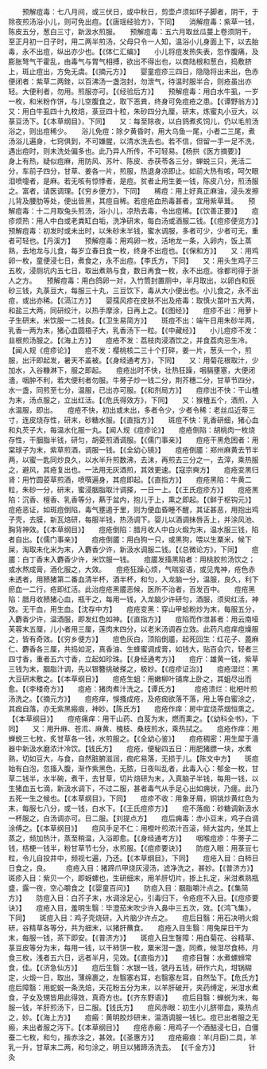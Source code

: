 <!-- { "loadSidebar": true } -->
　　预解痘毒：七八月间，或三伏日，或中秋日，剪壶卢须如环子脚者，阴干，于除夜煎汤浴小儿，则可免出痘。【《唐瑶经验方》，下同】　　消解痘毒：紫草一钱，陈皮五分，葱白三寸，新汲水煎服。　　预解痘毒：五六月取丝瓜蔓上卷须阴干，至正月初一日子时，用二两半煎汤，父母只令一人知，温浴小儿身面上下，以去胎毒，永不出痘，纵出亦少也。【《体仁汇编》】　　小儿将痘发热失表，忽作腹痛，及膨胀弩气干霍乱，由毒气与胃气相搏，欲出不得出也，以商陆根和葱白，捣敷脐上，斑止痘出，方免无虞。【《摘元方》】　　婴童痘疹三四日，隐隐将出未出，色赤便闭者：紫草二两銼，以百沸汤一盏泡封，勿泄气，待温时服半合，则疮虽出亦轻。大便利者，勿用。煎服亦可。【《经验后方》】　　预解痘毒：用白水牛虱，一岁一枚，和米粉作饼，与儿空腹食之，取下恶粪，终身可免痘疮之患。【《谭野翁方》】　　又：用白牛虱四十九枚焙，菉豆四十粒，朱砂四分九厘，研末，炼蜜丸小豆大，以菉豆汤下。【《本草纲目》，下同】　　又：每至除夜，以白鸽煮炙饲儿，仍以毛煎汤浴之，则出痘稀少。　　浴儿免痘：除夕黄昏时，用大乌鱼一尾，小者二三尾，煮汤浴儿遍身，七窍俱到，不可嫌腥，以清水洗去也。若不信，但留一手一足不洗，遇出痘时，则未洗处偏多也。此乃异人所传，不可轻易。【杨拱《医方摘要》】　　身上有热，疑似痘麻，用防风、苏叶、陈皮、赤茯苓各三分，蝉蜕三只，羌活二分，车前子四分，甘草、姜各一片，煎服，热退身凉即止。如前大热有咳，呵欠眼泪喷嚏者，是麻。若无咳有惊悸者，是痘。贫者止用生姜一钱，陈皮八分，煎汤服之。富者，请医调理。【《穷乡便方》，下同】　　稀痘：用上好真正麻油，浸头发擦儿背及腰肋等处，便出皆黑，其痘自稀。若痘疮血热毒甚者，宜用紫草茸。　　预解痘毒：十二月取兔头煎汤，浴小儿，凉热去毒，令出痘稀。【《饮善正要》】　　痘疹烦热：用人中白或老粪缸白垢，洗净研末，每白汤或酒服二钱。【《痘疹便览方》】　　预解痘毒：初发时或未出时，以朱砂末半钱，蜜水调服，多者可少，少者可无，重者可轻也。【丹溪方】　　预解痘毒：用鸡卵一枚，活地龙一条，入卵内，饭上蒸熟，去地龙与儿食，每岁立春日食一枚，终身不出痘也。【《保和方》】　　又：用鸡卵一枚，童便浸七日，煮食之，永不出痘。【李氏方，下同】　　又：用头生鸡子三五枚，浸厕坑内五七日，取出煮熟与食，数日再食一枚，永不出痘。徐都司得于浙人之方。　　预解痘毒：用白鸽卵一对，入竹筒封置厕中，半月取出，以卵白和辰砂三钱，丸菉豆大，每服三十丸，三豆饮下，毒从大小便出也。小儿食之，永不出痘，或出亦稀。【《滆江方》】　　婴孺风疹在皮肤不出及疮毒：取慎火苗叶五大两，和盐三大两，同研绞汁，以热手摩涂，日再上之。【《图经》】　　痘疹不出：用萝卜子生研末，米饮服一二钱良。【《卫生易简方》】　　斑痘不出：端午日用朱砂半两，乳香一两为末，猪心血圆梧子大，乳香汤下一粒。【《中藏经》】　　小儿痘疹不发：韭根煎汤服之。【《海上方》】　　痘疮不发：荔枝肉浸酒饮之，并食荔肉忌生冷。【闻人规《痘疹论》】　　痘不发：樱桃核二三十个打碎，姜一片，葱头一个，煎服，出汗即起发，暑天不盖被。【《身经通考方》，下同】　　又：用菊花根取汁，少加水，入谷糠淋下，服之即起。　　痘疮出时不快，壮热狂躁，咽膈壅塞，大便闭濇，咽肿不利，若大便利者勿服。牛蒡子炒一钱二分，荆芥穗二分，甘草节四分，水一盏，同煎至七分，温服，已出亦可服。【《和剂局方》】　　痘疹出不快：干山楂为末，汤点服之，立出红活。【《危氏得效方》，下同】　　又：猴楂五个，酒煎，入水温服，即出。　　痘疮不快，初出或未出，多者令少，少者令稀：老丝瓜近蒂三寸，连皮烧存性，研末，砂糖水服。【《直指方》】　　斑痘不快：乳香研细，猪心血和丸芡子大，每温水化服一丸。【闻人规《痘疹论》】　　痘疮倒陷：胡桃肉一枚烧存性，干胭脂半钱，研匀，胡荽煎酒调服。【《儒门事亲》】　　痘疮干黑危困者：用棠球子为末，紫草煎酒，调服一钱。【《全幼心镜》】　　痘疮倒靥：郑州麻黄去节半两，以蜜一匙同炒良久，以水半升煎数沸，去沫，再煎去三分之一，去滓，乘热服之，避风，其疮复出也。一法用无灰酒煎，其效更速。【寇宗奭方】　　痘疮变黑归肾：用竹圆荽草煎酒，喷噀遍身，其痘即起。【《直指方》】　　痘疮黑陷：牛黄二粒，朱砂一分，研末，蜜浸胭脂取汁调搽，一日一上。【《王氏痘疹方》】　　痘疮黑陷：沉香、檀香、乳香等分，爇于盆内，抱儿于上，熏之即起。【《鲜于枢钩元》】　　痘疮恶证，如斑痘倒陷，毒气壅遏于里，则为便血昏睡不醒，其证甚恶，用抱出鸡子壳，去膜，新瓦焙研，每服半钱，热汤调下。婴儿以酒调抹唇舌上，并涂风池、胸背神效。【《本草纲目》】　　痘疮倒陷：腊月收人中白火煅为末，温水服三钱，陷者自出。【《儒门事亲》】　　痘疮倒靥：用白狗一只，或黑狗，喂以生粟米，候下屎，淘取未化米为末，入麝香少许，新汲水调服二钱。【《总微论方》，下同】　　痘靥：白丁香末入麝香少许，米饮服一钱。　　痘靥发搐黑陷者：用桃胶煎汤饮之；或水熬成膏，酒化服之，大效。　　痘疮狂躁心烦，气喘妄语，或见鬼神，疮色赤未透者，用豮猪第二番血清半杯，酒半杯，和匀，入龙脑一分，温服，良久，利下瘀血一二行，疮即红活。此治痘疮黑靥恶候，医所不治者，百发百中。　　痘疮黑陷：腊月收豮猪心血，瓶干之，每用一钱，入龙脑少许研匀，酒服，须臾红活，神效。无干血，用生血。【沈存中方】　　痘疮变黑：穿山甲蛤粉炒为末，每服五分，入麝香少许，温酒服，即发红色如神。【《直指方》】　　痘陷而作泄甚者：用云南哑芙蓉末五厘，儿小者用三厘，莲肉末四分，以老米汤调吞立效。此药凡痘痒痘燥服之，皆有奇效。【《穷乡便方》】　　痘色灰白，顶陷倒靥，起死回生：红花子、蓖麻仁、麝香各三厘，共捣如泥，真香油、生蜂蜜调成膏，如钱大，贴百会穴，轻者三四寸香，重者五六寸香，立起如珍珠。【《身经通考方》】　　痘疔：雄黄一钱，紫草三钱为末，胭脂汁调，先以银簪挑破搽之，极妙。【《痘疹证治》】　　痘疮湿烂：黑大豆研末敷之。【《本草纲目》】　　痘疮生蛆：用嫩柳叶铺席上卧之，其蛆尽出而愈。【《李楼奇方》】　　痘疮：猪肉煮汁洗之。【谭氏方】
　　痘疮溃烂：枇杷叶煎汤洗之。【《摘元方》】　　痘疮痒，悞搔成疮，及疮痂欲落不落，用上等白蜜涂之，其痂自落，亦无紫黑瘢痕，神妙。【陈氏方】　　痘疮作痒：房中宜烧茶烟恒熏之。【《本草纲目》】　　痘疮痛痒：用干山药、白芨为末，燃而熏之。【《幼科全书》，下同】　　又：用升麻、苍朮、麻黄、槐枝、桑枝煎水，乘热拭之。　　痘疮作痒：用蝉蜕三七枚，炙甘草各一钱，水煎服之。【《全幼心鉴》】　　痘疮稠密：用生犀于濇器中新汲水磨浓汁冷饮。【钱氏方】　　痘疮，便秘四五日：用肥猪膘一块，水煮熟，切如豆大，与食，自然脏腑滋润，痂疕易落，无损于儿。【陈文中方】　　斑痘始有白泡，忽搐入腹，渐作紫黑色，无脓，日夜叫乱者，此毒入心：郁金一枚，甘草二钱半，水半碗，煮干，去甘草，切片焙研为末，入真脑子半钱，每用一钱，以生猪血五七滴，新汲水调下，不过二服，甚者毒气从手足心出如痈状，乃瘥。此乃五死一生之候也。【《本草纲目》，下同】　　痘疹不收：用象牙屑，铜铫炒黄红色为末，每服七八分，或一钱，白水下。【《王氏痘疹方》】　　痘不落痂：砂糖调新汲水一杯服之，白汤调亦可。日二服。【刘提点方】　　痘后痈毒：赤小豆末，鸡子白调涂傅之。【《本草纲目》】　　痘风手足不仁：用橙叶煎浓汁百滚，倾大盆内，坐其上蒸之，频加热汁，蒸至稍温，入浴即愈。【《身经通考方》】　　咽喉痘疹：牛蒡子二钱，桔梗一钱半，粉甘草节七分，水煎服。【《痘疹要诀》】　　防痘入眼：用菉豆七粒，令儿自投井中，频视七遍，乃还。【《本草纲目》，下同】　　痘疮入目：白柿日日食之，良。
　　痘疮入目：猪蹄爪甲烧灰浸汤，滤净洗之，甚妙。【《普济方》】　　斑疹入目：紫贝一个，即蚜螺也，生研细末，用羊肝切片，掺上扎定，米泔煮熟瓶盛，露一夜，空心嚼食之【《婴童百问》】　　防痘入目：胭脂嚼汁点之。【《集简方》】　　防痘入目：白芥子末，水调涂足心，引毒归下，令疮痘不入目。【《痘疹要诀》】　　痘疮入目，羞明生翳：毕澄茄末吹少许入鼻中三五次，效。【《鸿飞集》，下同】　　斑痘入目：鸡子壳烧研，入片脑少许点之。　　痘后目翳：用石决明火煅研，谷精草各等分，共为细末，以猪肝蘸食。　　痘疮入目生翳：用兔屎日干为末，每服一钱，茶下即安。【《普济方》】　　斑痘入目生瞖障：用白菊花、谷精草、菉豆皮等分为末，每用一钱，以干柿饼一枚，粟米泔一盏，同煮，候泔尽食柿，月食三枚，浅者五六日，远者半月，见效。【《直指方》】　　痘疹目瞖：水煮螺蛳常食，佳。【《济急仙方》】　　痘后生翳：水银一钱，虢丹五钱，研作六丸，坩锅糊定，火煅一日，取出，薄绵裹之，左翳塞右耳，右翳塞左耳，自然坠下。【危氏方】　　痘后障翳：用蛇蜕一条洗焙，天花粉五分为末，以羊肝破开，夹药缚定，米泔水煮食，子女及甥皆用此得效，真奇方也。【《齐东野语》】　　痘后目翳：蝉蜕为末，每服一钱，羊肝煎汤下，日二服。【钱氏方】　　痘风赤眼：初生小儿脐带血，乘热点之，妙。【《海上方》】　　痘瘢：黄明胶炒研末，温酒调服一钱匕。痘已出者服之无瘢，未出者服之泻下。【《本草纲目》】　　痘疮赤瘢：用鸡子一个酒醅浸七日，白僵蚕二七枚，和匀，揩赤涂之，甚效。【《圣惠方》】　　痘疮瘢痕：羊(月臣)二具，羊乳一升，甘草末二两，和匀涂之，明旦以猪蹄汤洗去。 【《千金方》】
　　　　针灸

